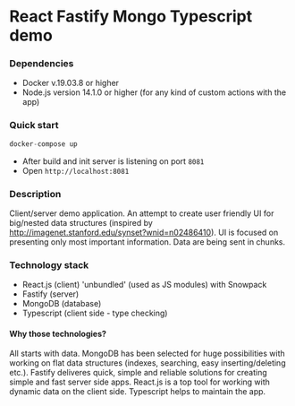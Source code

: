 # React Fastify Mongo Typescript demo #

### Dependencies ###
* Docker v.19.03.8 or higher
* Node.js version 14.1.0 or higher (for any kind of custom actions with the app)

### Quick start ###
```javascript
docker-compose up
```
* After build and init server is listening on port `8081`
* Open `http://localhost:8081`

### Description ###
Client/server demo application. An attempt to create user friendly UI for big/nested data structures (inspired by http://imagenet.stanford.edu/synset?wnid=n02486410). UI is focused on presenting only most important information. Data are being sent in chunks.

### Technology stack ###
* React.js (client) 'unbundled' (used as JS modules) with Snowpack
* Fastify (server)
* MongoDB (database)
* Typescript (client side - type checking)

#### Why those technologies? ####
All starts with data. MongoDB has been selected for huge possibilities with working on flat data structures (indexes, searching, easy inserting/deleting etc.).
Fastify deliveres quick, simple and reliable solutions for creating simple and fast server side apps.
React.js is a top tool for working with dynamic data on the client side.
Typescript helps to maintain the app.
